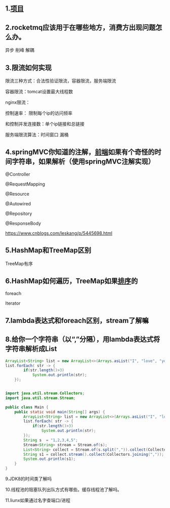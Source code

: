 



## 1.[项目]() 

##  2.rocketmq应该用于在哪些地方，消费方出现问题怎么办。 

异步 削峰 解耦

## 3.限流如何实现 

限流三种方式：合法性验证限流，容器限流，服务端限流

容器限流：tomcat设置最大线程数

nginx限流：

控制速率： 限制每个ip的访问频率

和控制并发连接数：单个ip链接和总链接

服务端限流算法：时间窗口 漏桶 

## 4.springMVC你知道的注解，[前端]()如果有个奇怪的时间字符串，如果解析（使用springMVC注解实现） 

@Controller

@RequestMapping

@Resource

@Autowired

@Repository

@ResponseBody

https://www.cnblogs.com/leskang/p/5445698.html

##  5.HashMap和TreeMap区别 

TreeMap有序

## 6.HashMap如何遍历，TreeMap如果[排序]()的 

foreach

Iterator

 ## 7.lambda表达式和foreach区别，stream了解嘛 

## 8.给你一个字符串（以“,”分隔），用lambda表达式将字符串解析成List 

```java
ArrayList<String> list = new ArrayList<>(Arrays.asList("I", "love", "you", "too"));
list.forEach( str -> {
        if(str.length()>3)
            System.out.println(str);
    });


import java.util.stream.Collectors;
import java.util.stream.Stream;

public class Main {
    public static void main(String[] args) {
        ArrayList<String> list = new ArrayList<>(Arrays.asList("I", "love", "you", "too"));
        list.forEach( str -> {
            if(str.length()>3)
                System.out.println(str);
        });
        String s  = "1,2,3,4,5";
        Stream<String> stream = Stream.of(s);
        List<String> collect = Stream.of(s.split(",")).collect(Collectors.toList());
        String s1 = collect.stream().collect(Collectors.joining(","));
        System.out.println(s1);
    }
}

```



  9.JDK8的时间类了解吗 

  10.线程池的阻塞队列出队方式有哪些。缓存线程池了解吗。 

  11.liunx如果通过名字查端口/进程



